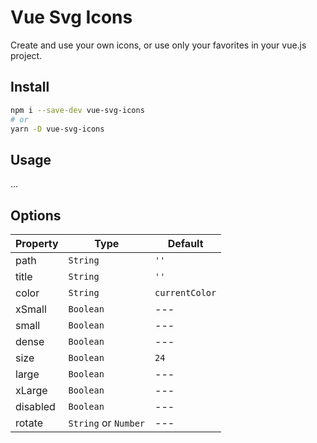 # Vue Svg Icons

Create and use your own icons, or use only your favorites in your vue.js project.

## Install

```bash
npm i --save-dev vue-svg-icons
# or
yarn -D vue-svg-icons
```

## Usage

...

## Options

| Property | Type                 | Default        |
| -------- | -------------------- | -------------- |
| path     | `String`             | `''`           |
| title    | `String`             | `''`           |
| color    | `String`             | `currentColor` |
| xSmall   | `Boolean`            | ---            |
| small    | `Boolean`            | ---            |
| dense    | `Boolean`            | ---            |
| size     | `Boolean`            | `24`           |
| large    | `Boolean`            | ---            |
| xLarge   | `Boolean`            | ---            |
| disabled | `Boolean`            | ---            |
| rotate   | `String` or `Number` | ---            |
